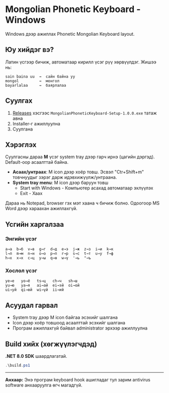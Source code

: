# Mongolian Phonetic Keyboard - Windows

Windows дээр ажиллах Phonetic Mongolian Keyboard layout.

## Юу хийдэг вэ?

Латин үсгээр бичиж, автоматаар кирилл үсэг рүү хөрвүүлдэг. Жишээ нь:

```
sain baina uu  →  сайн байна уу
mongol         →  монгол
bayarlalaa     →  баярлалаа
```

## Суулгах

1. [Releases](../../releases) хэсгээс `MongolianPhoneticKeyboard-Setup-1.0.0.exe` татаж авна
2. Installer-г ажиллуулна
3. Суулгана

## Хэрэглэх

Суулгасны дараа **М** үсэг system tray дээр гарч ирнэ (цагийн дэргэд). Default-оор асаалттай байна.

- **Асаах/унтраах**: М icon дээр хоёр товш. Эсвэл "Ctr+Shift+m" товчнуудыг зэрэг дарж идэвхижүүлж/унтраана.
- **System tray menu**: М icon дээр баруун товш
  - Start with Windows - Компьютер асахад автоматаар эхлүүлэх
  - Exit - Хаах

Дараа нь Notepad, browser гэх мэт хаана ч бичиж болно.
Одоогоор MS Word дээр хараахан ажиллахгүй. 
## Үсгийн харгалзаа

### Энгийн үсэг

```
a→а  b→б  v→в  g→г  d→д  e→э  j→ж  z→з  i→и  k→к
l→л  m→м  n→н  o→о  p→п  r→р  s→с  t→т  u→у  f→ф
h→х  x→х  c→ц  y→ы  q→ө  w→ү  '→ь  "→ъ
```

### Хослол үсэг

```
ye→е   yo→ё   ts→ц   ch→ч   sh→ш
yu→ю   ya→я   ai→ай  ei→эй  oi→ой
ui→уй  qi→өй  wi→үй  ii→ий
```

## Асуудал гарвал

- System tray дээр М icon байгаа эсэхийг шалгана
- Icon дээр хоёр товшоод асаалттай эсэхийг шалгана
- Програм ажиллахгүй байвал administrator эрхээр ажиллуулна

## Build хийх (хөгжүүлэгчдэд)

**.NET 8.0 SDK** шаардлагатай.

```powershell
.\build.ps1
```

---

**Анхаар:** Энэ програм keyboard hook ашигладаг тул зарим antivirus software анхааруулга өгч магадгүй.
